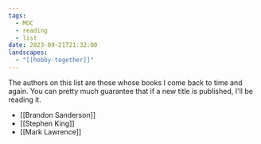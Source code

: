 ```yaml
---
tags:
  - MOC
  - reading
  - list
date: 2023-09-21T21:32:00
landscapes:
  - "[[hobby-together]]"
---
```

The authors on this list are those whose books I come back to time and again. You can pretty much guarantee that if a new title is published, I'll be reading it.

- [[Brandon Sanderson]]
- [[Stephen King]]
- [[Mark Lawrence]]